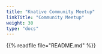 ```yaml
---
title: "Knative Community Meetup"
linkTitle: "Community Meetup"
weight: 30
type: "docs"
---
```


{{% readfile file="README.md" %}}
